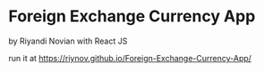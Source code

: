 # Foreign Exchange Currency App
by Riyandi Novian
with React JS

run it at https://riynov.github.io/Foreign-Exchange-Currency-App/
